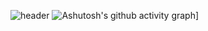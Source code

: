 ![header](https://capsule-render.vercel.app/api?type=waving&height=250&color=auto&text=HI👋%20I%20AM%20JIWON✨&fontSize=40&animation=twinkling)
![Ashutosh's github activity graph](https://github-readme-activity-graph.cyclic.app/graph?username=ki-ottl&theme=github-compact)]

<!--
**ki-ottl/ki-ottl** is a ✨ _special_ ✨ repository because its `README.md` (this file) appears on your GitHub profile.

Here are some ideas to get you started:

- 🔭 I’m currently working on ...
- 🌱 I’m currently learning ...
- 👯 I’m looking to collaborate on ...
- 🤔 I’m looking for help with ...
- 💬 Ask me about ...
- 📫 How to reach me: ...
- 😄 Pronouns: ...
- ⚡ Fun fact: ...
-->
